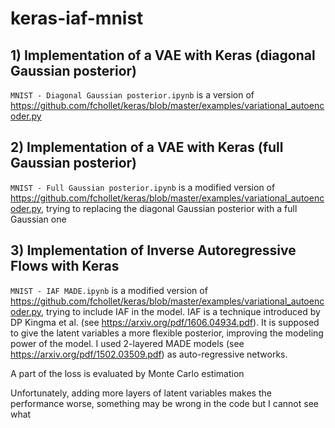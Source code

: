 # keras-iaf-mnist
## 1) Implementation of a VAE with Keras (diagonal Gaussian posterior)
```MNIST - Diagonal Gaussian posterior.ipynb``` is a version of https://github.com/fchollet/keras/blob/master/examples/variational_autoencoder.py

## 2) Implementation of a VAE with Keras (full Gaussian posterior)
```MNIST - Full Gaussian posterior.ipynb``` is a modified version of https://github.com/fchollet/keras/blob/master/examples/variational_autoencoder.py, trying to replacing the diagonal Gaussian posterior with a full Gaussian one

## 3) Implementation of Inverse Autoregressive Flows with Keras

```MNIST - IAF MADE.ipynb``` is a modified version of https://github.com/fchollet/keras/blob/master/examples/variational_autoencoder.py, trying to include IAF in the model.
IAF is a technique introduced by DP Kingma et al. (see https://arxiv.org/pdf/1606.04934.pdf). It is supposed to give the latent variables a more flexible posterior, improving the modeling power of the model.
I used 2-layered MADE models (see https://arxiv.org/pdf/1502.03509.pdf) as auto-regressive networks.

A part of the loss is evaluated by Monte Carlo estimation

Unfortunately, adding more layers of latent variables makes the performance worse, something may be wrong in the code but I cannot see what
